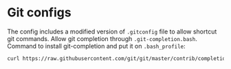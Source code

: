 # Git configs

The config includes a modified version of `.gitconfig` file to allow shortcut git commands.
Allow git completion through `.git-completion.bash`. Command to install git-completion and put it on `.bash_profile`:
```bash
curl https://raw.githubusercontent.com/git/git/master/contrib/completion/git-completion.bash -o ~/.git-completion.bash && echo "source ~/.git-completion.bash" >> ~/.bash_profile && source ~/.bash_profile
```
